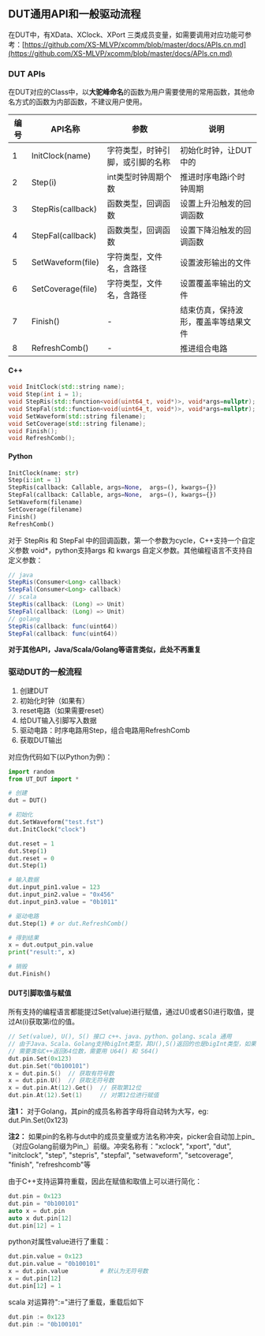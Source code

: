 
## DUT通用API和一般驱动流程

在DUT中，有XData、XClock、XPort 三类成员变量，如需要调用对应功能可参考：[https://github.com/XS-MLVP/xcomm/blob/master/docs/APIs.cn.md](https://github.com/XS-MLVP/xcomm/blob/master/docs/APIs.cn.md)

### DUT APIs

在DUT对应的Class中，以**大驼峰命名**的函数为用户需要使用的常用函数，其他命名方式的函数为内部函数，不建议用户使用。

|编号|API名称|参数|说明|
|-|--|---|---|
|1|InitClock(name)|字符类型，时钟引脚，或引脚的名称|初始化时钟，让DUT中的|-XClock绑定对应的引脚|
|2|Step(i)|int类型时钟周期个数|推进时序电路i个时钟周期|
|3|StepRis(callback)|函数类型，回调函数|设置上升沿触发的回调函数|
|4|StepFal(callback)|函数类型，回调函数|设置下降沿触发的回调函数|
|5|SetWaveform(file)|字符类型，文件名，含路径|设置波形输出的文件|
|6|SetCoverage(file)|字符类型，文件名，含路径|设置覆盖率输出的文件|
|7|Finish()|-|结束仿真，保持波形，覆盖率等结果文件|
|8|RefreshComb()|-|推进组合电路|

#### C++ 
```c++
void InitClock(std::string name);
void Step(int i = 1);
void StepRis(std::function<void(uint64_t, void*)>, void*args=nullptr);
void StepFal(std::function<void(uint64_t, void*)>, void*args=nullptr);
void SetWaveform(std::string filename);
void SetCoverage(std::string filename);
void Finish();
void RefreshComb();
```


#### Python
```python
InitClock(name: str)
Step(i:int = 1)
StepRis(callback: Callable, args=None,  args=(), kwargs={})
StepFal(callback: Callable, args=None,  args=(), kwargs={})
SetWaveform(filename)
SetCoverage(filename)
Finish()
RefreshComb()
```

对于 StepRis 和 StepFal 中的回调函数，第一个参数为cycle，C++支持一个自定义参数 void*，python支持args 和 kwargs 自定义参数。其他编程语言不支持自定义参数：

```java
// java
StepRis(Consumer<Long> callback)
StepFal(Consumer<Long> callback)
// scala
StepRis(callback: (Long) => Unit)
StepFal(callback: (Long) => Unit)
// golang
StepRis(callback: func(uint64))
StepFal(callback: func(uint64))
```

**对于其他API，Java/Scala/Golang等语言类似，此处不再重复**


### 驱动DUT的一般流程

1. 创建DUT
1. 初始化时钟（如果有）
1. reset电路（如果需要reset）
1. 给DUT输入引脚写入数据
1. 驱动电路：时序电路用Step，组合电路用RefreshComb
1. 获取DUT输出

对应伪代码如下(以Python为例)：

```python
import random
from UT_DUT import *

# 创建
dut = DUT()

# 初始化
dut.SetWaveform("test.fst")
dut.InitClock("clock")

dut.reset = 1
dut.Step(1)
dut.reset = 0
dut.Step(1)

# 输入数据
dut.input_pin1.value = 123
dut.input_pin2.value = "0x456"
dut.input_pin3.value = "0b1011"

# 驱动电路 
dut.Step(1) # or dut.RefreshComb()

# 得到结果
x = dut.output_pin.value
print("result:", x)

# 销毁
dut.Finish()
```


#### DUT引脚取值与赋值

所有支持的编程语言都能提过Set(value)进行赋值，通过U()或者S()进行取值，提过At(i)获取第i位的值。

```c++
// Set(value), U(), S() 接口 c++、java、python、golang、scala 通用
// 由于Java、Scala、Golang支持bigInt类型，其U(),S()返回的也是bigInt类型，如果
// 需要类似C++返回64位数，需要用 U64() 和 S64()
dut.pin.Set(0x123)
dut.pin.Set("0b100101")
x = dut.pin.S()  // 获取有符号数
x = dut.pin.U()  // 获取无符号数
x = dut.pin.At(12).Get()  // 获取第12位
dut.pin.At(12).Set(1)     // 对第12位进行赋值
```

**注1：** 对于Golang，其pin的成员名称首字母将自动转为大写，eg: dut.Pin.Set(0x123)

**注2：** 如果pin的名称与dut中的成员变量或方法名称冲突，picker会自动加上pin_（对应Golang前缀为Pin_）前缀。冲突名称有："xclock", "xport", "dut", "initclock", "step", "stepris", "stepfal", "setwaveform", "setcoverage", "finish", "refreshcomb"等

由于C++支持运算符重载，因此在赋值和取值上可以进行简化：
```c++
dut.pin = 0x123
dut.pin = "0b100101"
auto x = dut.pin
auto x dut.pin[12]
dut.pin[12] = 1
```

python对属性value进行了重载：
```python
dut.pin.value = 0x123
dut.pin.value = "0b100101"
x = dut.pin.value         # 默认为无符号数
x = dut.pin[12]
dut.pin[12] = 1
```

scala 对运算符":="进行了重载，重载后如下

```scala
dut.pin := 0x123
dut.pin := "0b100101"
```
